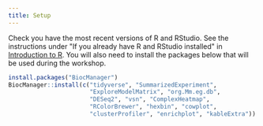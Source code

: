 ```yaml
---
title: Setup
---
```


Check you have the most recent versions of R and RStudio. See the instructions under "If you already have R and RStudio installed" in [Introduction to R](https://carpentries-incubator.github.io/bioc-intro/#r-and-rstudio). You will also need to install the packages below that will be used during the workshop. 

```r
install.packages("BiocManager")
BiocManager::install(c("tidyverse", "SummarizedExperiment",
                       "ExploreModelMatrix", "org.Mm.eg.db",
                       "DESeq2", "vsn", "ComplexHeatmap",
                       "RColorBrewer", "hexbin", "cowplot",
                       "clusterProfiler", "enrichplot", "kableExtra"))
```








